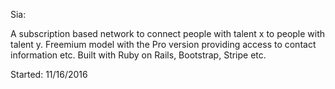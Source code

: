 Sia:

A subscription based network to connect people with talent x to people with 
talent y. Freemium model with the Pro version providing access to contact 
information etc. Built with Ruby on Rails, Bootstrap, Stripe etc.

Started: 11/16/2016